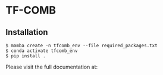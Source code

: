 # TF-COMB

## Installation
```
$ mamba create -n tfcomb_env --file required_packages.txt
$ conda activate tfcomb_env 
$ pip install .
```  

Please visit the full documentation at: <link>

